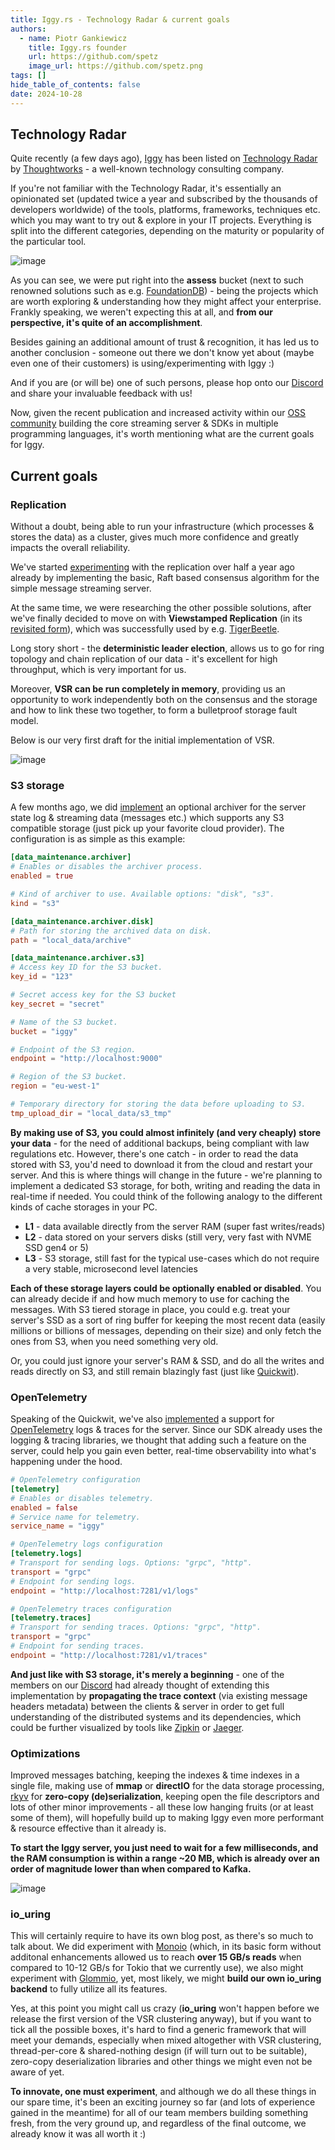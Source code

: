 ```yaml
---
title: Iggy.rs - Technology Radar & current goals
authors:
  - name: Piotr Gankiewicz
    title: Iggy.rs founder
    url: https://github.com/spetz
    image_url: https://github.com/spetz.png
tags: []
hide_table_of_contents: false
date: 2024-10-28
---
```

## Technology Radar

Quite recently (a few days ago), [Iggy](https://github.com/iggy-rs/iggy) has been listed on [Technology Radar](https://www.thoughtworks.com/radar/platforms/summary/iggy) by [Thoughtworks](https://www.thoughtworks.com/) - a well-known technology consulting company.

If you're not familiar with the Technology Radar, it's essentially an opinionated set (updated twice a year and subscribed by the thousands of developers worldwide) of the tools, platforms, frameworks, techniques etc. which you may want to try out & explore in your IT projects. Everything is split into the different categories, depending on the maturity or popularity of the particular tool. 

![image](/technology-radar-and-currrent-goals/iggy_technology_radar.png)

As you can see, we were put right into the **assess** bucket (next to such renowned solutions such as e.g. [FoundationDB](https://www.foundationdb.org/)) - being the projects which are worth exploring & understanding how they might affect your enterprise. Frankly speaking, we weren't expecting this at all, and **from our perspective, it's quite of an accomplishment**.

Besides gaining an additional amount of trust & recognition, it has led us to another conclusion - someone out there we don't know yet about (maybe even one of their customers) is using/experimenting with Iggy :)

And if you are (or will be) one of such persons, please hop onto our [Discord](https://iggy.rs/discord) and share your invaluable feedback with us!

Now, given the recent publication and increased activity within our [OSS community](https://github.com/iggy-rs/) building the core streaming server & SDKs in multiple programming languages, it's worth mentioning what are the current goals for Iggy.

## Current goals

### Replication

Without a doubt, being able to run your infrastructure (which processes & stores the data) as a cluster, gives much more confidence and greatly impacts the overall reliability.

We've started [experimenting](https://github.com/iggy-rs/iggy-cluster-sandbox) with the replication over half a year ago already by implementing the basic, Raft based consensus algorithm for the simple message streaming server. 

At the same time, we were researching the other possible solutions, after we've finally decided to move on with **Viewstamped Replication** (in its [revisited form](https://pmg.csail.mit.edu/papers/vr-revisited.pdf)), which was successfully used by e.g. [TigerBeetle](https://tigerbeetle.com/).

Long story short - the **deterministic leader election**, allows us to go for ring topology and chain replication of our data - it's excellent for high throughput, which is very important for us.

Moreover, **VSR can be run completely in memory**, providing us an opportunity to work independently both on the consensus and the storage and how to link these two together, to form a bulletproof storage fault model.

Below is our very first draft for the initial implementation of VSR.

![image](/technology-radar-and-currrent-goals/iggy_vsr.png)

### S3 storage

A few months ago, we did [implement](https://github.com/iggy-rs/iggy/pull/1053) an optional archiver for the server state log & streaming data (messages etc.) which supports any S3 compatible storage (just pick up your favorite cloud provider). The configuration is as simple as this example:

```toml
[data_maintenance.archiver]
# Enables or disables the archiver process.
enabled = true

# Kind of archiver to use. Available options: "disk", "s3".
kind = "s3"

[data_maintenance.archiver.disk]
# Path for storing the archived data on disk.
path = "local_data/archive"

[data_maintenance.archiver.s3]
# Access key ID for the S3 bucket.
key_id = "123"

# Secret access key for the S3 bucket
key_secret = "secret"

# Name of the S3 bucket.
bucket = "iggy"

# Endpoint of the S3 region.
endpoint = "http://localhost:9000"

# Region of the S3 bucket.
region = "eu-west-1"

# Temporary directory for storing the data before uploading to S3.
tmp_upload_dir = "local_data/s3_tmp"
```

**By making use of S3, you could almost infinitely (and very cheaply) store your data** - for the need of additional backups, being compliant with law regulations etc. However, there's one catch - in order to read the data stored with S3, you'd need to download it from the cloud and restart your server. And this is where things will change in the future - we're planning to implement a dedicated S3 storage, for both, writing and reading the data in real-time if needed. You could think of the following analogy to the different kinds of cache storages in your PC.

- **L1** - data available directly from the server RAM (super fast writes/reads)
- **L2** - data stored on your servers disks (still very, very fast with NVME SSD gen4 or 5)
- **L3** - S3 storage, still fast for the typical use-cases which do not require a very stable, microsecond level latencies

**Each of these storage layers could be optionally enabled or disabled**. You can already decide if and how much memory to use for caching the messages. With S3 tiered storage in place, you could e.g. treat your server's SSD as a sort of ring buffer for keeping the most recent data (easily millions or billions of messages, depending on their size) and only fetch the ones from S3, when you need something very old.

Or, you could just ignore your server's RAM & SSD, and do all the writes and reads directly on S3, and still remain blazingly fast (just like [Quickwit](https://quickwit.io)).

### OpenTelemetry

Speaking of the Quickwit, we've also [implemented](https://github.com/iggy-rs/iggy/pull/1294) a support for [OpenTelemetry](https://opentelemetry.io/) logs & traces for the server. Since our SDK already uses the logging & tracing libraries, we thought that adding such a feature on the server, could help you gain even better, real-time observability into what's happening under the hood.

```toml
# OpenTelemetry configuration
[telemetry]
# Enables or disables telemetry.
enabled = false
# Service name for telemetry.
service_name = "iggy"

# OpenTelemetry logs configuration
[telemetry.logs]
# Transport for sending logs. Options: "grpc", "http".
transport = "grpc"
# Endpoint for sending logs.
endpoint = "http://localhost:7281/v1/logs"

# OpenTelemetry traces configuration
[telemetry.traces]
# Transport for sending traces. Options: "grpc", "http".
transport = "grpc"
# Endpoint for sending traces.
endpoint = "http://localhost:7281/v1/traces"
```

**And just like with S3 storage, it's merely a beginning** - one of the members on our [Discord](https://iggy.rs/discord) had already thought of extending this implementation by **propagating the trace context** (via existing message headers metadata) between the clients & server in order to get full understanding of the distributed systems and its dependencies, which could be further visualized by tools like [Zipkin](https://zipkin.io/) or [Jaeger](https://www.jaegertracing.io/).

### Optimizations

Improved messages batching, keeping the indexes & time indexes in a single file, making use of **mmap** or **directIO** for the data storage processing, [rkyv](https://github.com/rkyv/rkyv) for **zero-copy (de)serialization**, keeping open the file descriptors and lots of other minor improvements - all these low hanging fruits (or at least some of them), will hopefully build up to making Iggy even more performant & resource effective than it already is.

**To start the Iggy server, you just need to wait for a few milliseconds, and the RAM consumption is within a range ~20 MB, which is already over an order of magnitude lower than when compared to Kafka.**

![image](/technology-radar-and-currrent-goals/iggy_docker.png)

### io_uring

This will certainly require to have its own blog post, as there's so much to talk about. We did experiment with [Monoio](https://github.com/bytedance/monoio) (which, in its basic form without additonal enhancements allowed us to reach **over 15 GB/s reads** when compared to 10-12 GB/s for Tokio that we currently use), we also might experiment with [Glommio](https://github.com/DataDog/glommio), yet, most likely, we might **build our own io_uring backend** to fully utilize all its features.

Yes, at this point you might call us crazy (**io_uring** won't happen before we release the first version of the VSR clustering anyway), but if you want to tick all the possible boxes, it's hard to find a generic framework that will meet your demands, especially when mixed altogether with VSR clustering, thread-per-core & shared-nothing design (if will turn out to be suitable), zero-copy deserialization libraries and other things we might even not be aware of yet.

**To innovate, one must experiment**, and although we do all these things in our spare time, it's been an exciting journey so far (and lots of experience gained in the meantime) for all of our team members building something fresh, from the very ground up, and regardless of the final outcome, we already know it was all worth it :)
